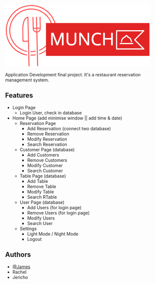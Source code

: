 
![alt text](https://github.com/JamesVictorAlvarez/Munch/blob/main/Munch/Images/logo.png?raw=true)

Application Development final project. It's a restaurant reservation management system.

## Features

- Login Page
    - Login User, check in database
- Home Page (add minimise window || add time & date)
    - Reservation Page
        - Add Reservation (connect two database)
        - Remove Reservation
        - Modify Reservation
        - Search Reservation
    - Customer Page (database)
        - Add Customers
        - Remove Customers
        - Modify Customer
        - Search Customer
    - Table Page (database)
        - Add Table
        - Remove Table
        - Modify Table
        - Search RTable
    - User Page (database)
        - Add Users (for login page)
        - Remove Users (for login page)
        - Modify Users
        - Search User
    - Settings
        - Light Mode / Night Mode
        - Logout


## Authors

- [@James](https://github.com/JamesVictorAlvarez)
- Rachel
- Jericho
